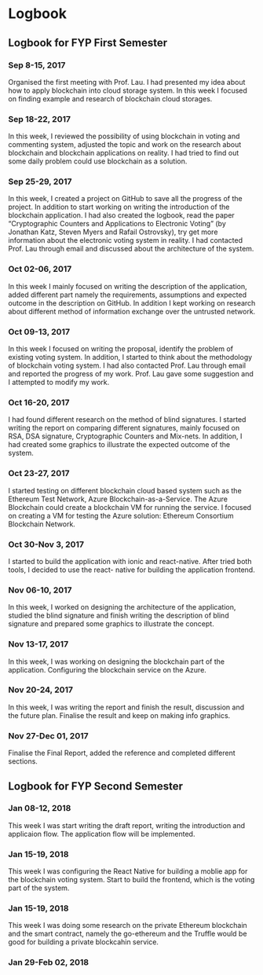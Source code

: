 # Logbook

## Logbook for FYP First Semester

### Sep 8-15, 2017
Organised the first meeting with Prof. Lau. I had presented my idea about how to apply blockchain into cloud storage system. In this week I focused on finding example and research of blockchain cloud storages.

### Sep 18-22, 2017
In this week, I reviewed the possibility of using blockchain in voting and commenting system, adjusted the topic and work on the research about blockchain and blockchain applications on reality. I had tried to find out some daily problem could use blockchain as a solution.

### Sep 25-29, 2017
In this week, I created a project on GitHub to save all the progress of the project. In addition to start working on writing the introduction of the blockchain application. I had also created the logbook, read the paper “Cryptographic Counters and Applications to Electronic Voting” (by Jonathan Katz, Steven Myers and Rafail Ostrovsky), try get more information about the electronic voting system in reality. I had contacted Prof. Lau through email and discussed about the architecture of the system.

### Oct 02-06, 2017
In this week I mainly focused on writing the description of the application, added different part namely the requirements, assumptions and expected outcome in the description on GitHub. In addition I kept working on research about different method of information exchange over the untrusted network.

### Oct 09-13, 2017
In this week I focused on writing the proposal, identify the problem of existing voting system. In addition, I started to think about the methodology of blockchain voting system. I had also contacted Prof. Lau through email and reported the progress of my work. Prof. Lau gave some suggestion and I attempted to modify my work.

### Oct 16-20, 2017
I had found different research on the method of blind signatures. I started writing the report on comparing different signatures, mainly focused on RSA, DSA signature, Cryptographic Counters and Mix-nets. In addition, I had created some graphics to illustrate the expected outcome of the system.

### Oct 23-27, 2017
I started testing on different blockchain cloud based system such as the Ethereum Test Network, Azure Blockchain-as-a-Service. The Azure Blockchain could create a blockchain VM for running the service. I focused on creating a VM for testing the Azure solution: Ethereum Consortium Blockchain Network.

### Oct 30-Nov 3, 2017
I started to build the application with ionic and react-native. After tried both tools, I decided to use the react- native for building the application frontend.

### Nov 06-10, 2017
In this week, I worked on designing the architecture of the application, studied the blind signature and finish writing the description of blind signature and prepared some graphics to illustrate the concept.

### Nov 13-17, 2017
In this week, I was working on designing the blockchain part of the application. Configuring the blockchain service on the Azure.

### Nov 20-24, 2017
In this week, I was writing the report and finish the result, discussion and the future plan. Finalise the result and keep on making info graphics.

### Nov 27-Dec 01, 2017
Finalise the Final Report, added the reference and completed different sections.



## Logbook for FYP Second Semester

### Jan 08-12, 2018
This week I was start writing the draft report, writing the introduction and applicaion flow. The application flow will be implemented.

### Jan 15-19, 2018
This week I was configuring the React Native for building a moblie app for the blockchain voting system. Start to build the frontend, which is the voting part of the system.

### Jan 15-19, 2018
This week I was doing some research on the private Ethereum blockchain and the smart contract, namely the go-ethereum and the Truffle would be good for building a private blockcahin service.

### Jan 29-Feb 02, 2018
